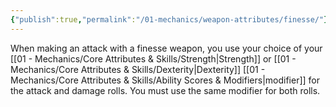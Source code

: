 ```yaml
---
{"publish":true,"permalink":"/01-mechanics/weapon-attributes/finesse/"}
---
```


When making an attack with a finesse weapon, you use your choice of your [[01 - Mechanics/Core Attributes & Skills/Strength\|Strength]] or [[01 - Mechanics/Core Attributes & Skills/Dexterity\|Dexterity]] [[01 - Mechanics/Core Attributes & Skills/Ability Scores & Modifiers\|modifier]] for the attack and damage rolls. You must use the same modifier for both rolls.